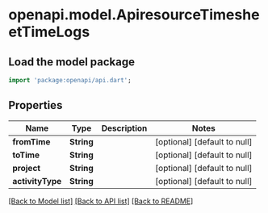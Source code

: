 # openapi.model.ApiresourceTimesheetTimeLogs

## Load the model package
```dart
import 'package:openapi/api.dart';
```

## Properties
Name | Type | Description | Notes
------------ | ------------- | ------------- | -------------
**fromTime** | **String** |  | [optional] [default to null]
**toTime** | **String** |  | [optional] [default to null]
**project** | **String** |  | [optional] [default to null]
**activityType** | **String** |  | [optional] [default to null]

[[Back to Model list]](../README.md#documentation-for-models) [[Back to API list]](../README.md#documentation-for-api-endpoints) [[Back to README]](../README.md)



